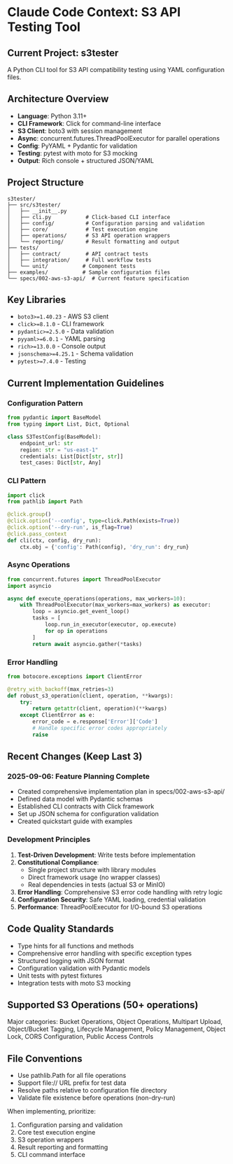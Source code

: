 # Claude Code Context: S3 API Testing Tool

## Current Project: s3tester
A Python CLI tool for S3 API compatibility testing using YAML configuration files.

## Architecture Overview
- **Language**: Python 3.11+
- **CLI Framework**: Click for command-line interface
- **S3 Client**: boto3 with session management
- **Async**: concurrent.futures.ThreadPoolExecutor for parallel operations
- **Config**: PyYAML + Pydantic for validation
- **Testing**: pytest with moto for S3 mocking
- **Output**: Rich console + structured JSON/YAML

## Project Structure
```
s3tester/
├── src/s3tester/
│   ├── __init__.py
│   ├── cli.py           # Click-based CLI interface
│   ├── config/          # Configuration parsing and validation
│   ├── core/            # Test execution engine
│   ├── operations/      # S3 API operation wrappers
│   └── reporting/       # Result formatting and output
├── tests/
│   ├── contract/        # API contract tests
│   ├── integration/     # Full workflow tests
│   └── unit/           # Component tests
├── examples/           # Sample configuration files
└── specs/002-aws-s3-api/  # Current feature specification
```

## Key Libraries
- `boto3>=1.40.23` - AWS S3 client
- `click>=8.1.0` - CLI framework  
- `pydantic>=2.5.0` - Data validation
- `pyyaml>=6.0.1` - YAML parsing
- `rich>=13.0.0` - Console output
- `jsonschema>=4.25.1` - Schema validation
- `pytest>=7.4.0` - Testing

## Current Implementation Guidelines

### Configuration Pattern
```python
from pydantic import BaseModel
from typing import List, Dict, Optional

class S3TestConfig(BaseModel):
    endpoint_url: str
    region: str = "us-east-1"
    credentials: List[Dict[str, str]]
    test_cases: Dict[str, Any]
```

### CLI Pattern  
```python
import click
from pathlib import Path

@click.group()
@click.option('--config', type=click.Path(exists=True))
@click.option('--dry-run', is_flag=True)
@click.pass_context
def cli(ctx, config, dry_run):
    ctx.obj = {'config': Path(config), 'dry_run': dry_run}
```

### Async Operations
```python
from concurrent.futures import ThreadPoolExecutor
import asyncio

async def execute_operations(operations, max_workers=10):
    with ThreadPoolExecutor(max_workers=max_workers) as executor:
        loop = asyncio.get_event_loop()
        tasks = [
            loop.run_in_executor(executor, op.execute)
            for op in operations
        ]
        return await asyncio.gather(*tasks)
```

### Error Handling
```python
from botocore.exceptions import ClientError

@retry_with_backoff(max_retries=3)
def robust_s3_operation(client, operation, **kwargs):
    try:
        return getattr(client, operation)(**kwargs)
    except ClientError as e:
        error_code = e.response['Error']['Code']
        # Handle specific error codes appropriately
        raise
```

## Recent Changes (Keep Last 3)

### 2025-09-06: Feature Planning Complete
- Created comprehensive implementation plan in specs/002-aws-s3-api/
- Defined data model with Pydantic schemas
- Established CLI contracts with Click framework
- Set up JSON schema for configuration validation
- Created quickstart guide with examples

### Development Principles

1. **Test-Driven Development**: Write tests before implementation
2. **Constitutional Compliance**: 
   - Single project structure with library modules
   - Direct framework usage (no wrapper classes)
   - Real dependencies in tests (actual S3 or MinIO)
3. **Error Handling**: Comprehensive S3 error code handling with retry logic
4. **Configuration Security**: Safe YAML loading, credential validation
5. **Performance**: ThreadPoolExecutor for I/O-bound S3 operations

## Code Quality Standards

- Type hints for all functions and methods
- Comprehensive error handling with specific exception types
- Structured logging with JSON format
- Configuration validation with Pydantic models
- Unit tests with pytest fixtures
- Integration tests with moto S3 mocking

## Supported S3 Operations (50+ operations)
Major categories: Bucket Operations, Object Operations, Multipart Upload, 
Object/Bucket Tagging, Lifecycle Management, Policy Management, Object Lock, 
CORS Configuration, Public Access Controls

## File Conventions
- Use pathlib.Path for all file operations
- Support file:// URL prefix for test data
- Resolve paths relative to configuration file directory
- Validate file existence before operations (non-dry-run)

When implementing, prioritize:
1. Configuration parsing and validation
2. Core test execution engine  
3. S3 operation wrappers
4. Result reporting and formatting
5. CLI command interface
